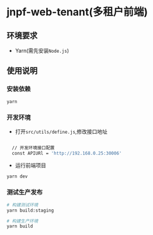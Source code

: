 # jnpf-web-tenant(多租户前端)

## 环境要求

- Yarn(需先安装`Node.js`)

## 使用说明
### 安装依赖
```bash
yarn
```
### 开发环境

- 打开`src/utils/define.js`,修改接口地址

```bash

  // 开发环境接口配置
  const APIURl = 'http://192.168.0.25:30006'

```
- 运行前端项目
```bash
yarn dev
```

### 测试生产发布
```bash
# 构建测试环境
yarn build:staging

# 构建生产环境
yarn build
```